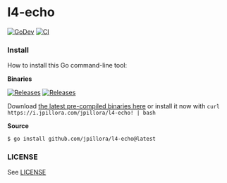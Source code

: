 # l4-echo

[![GoDev](https://img.shields.io/static/v1?label=godoc&message=reference&color=00add8)](https://pkg.go.dev/github.com/jpillora/l4-echo)
[![CI](https://github.com/jpillora/l4-echo/workflows/CI/badge.svg)](https://github.com/jpillora/l4-echo/actions?workflow=CI)

### Install

How to install this Go command-line tool:

**Binaries**

<!-- NOTE: these badges only work on public repos -->

[![Releases](https://img.shields.io/github/release/jpillora/l4-echo.svg)](https://github.com/jpillora/l4-echo/releases)
[![Releases](https://img.shields.io/github/downloads/jpillora/l4-echo/total.svg)](https://github.com/jpillora/l4-echo/releases)

Download [the latest pre-compiled binaries here](https://github.com/jpillora/l4-echo/releases/latest) or install it now with `curl https://i.jpillora.com/jpillora/l4-echo! | bash`

**Source**

```sh
$ go install github.com/jpillora/l4-echo@latest
```

### LICENSE

See [LICENSE](./LICENSE)